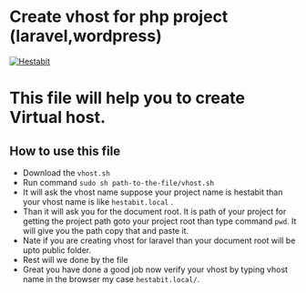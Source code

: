 # Create vhost for php project (laravel,wordpress)

[![Hestabit](https://hestabit-development.s3-us-west-2.amazonaws.com/images/hb.png)](https://www.hestabit.com)


# This file will help you to create Virtual host.

## How to use this file

  - Download the `vhost.sh`
  - Run command `sudo sh path-to-the-file/vhost.sh`
  - It will ask the vhost name  suppose your project name is hestabit than your vhost name is like `hestabit.local` .
  - Than it will ask you for the document root. It is path of your project for getting the project path goto your project root than type command `pwd`. It will give you the path copy that and paste it.
  - Nate if you are  creating vhost for laravel than your document root will be upto public folder.
  - Rest will we done by the file
  - Great you have done a good job now verify your vhost by typing vhost name in the browser my case `hestabit.local/`.



